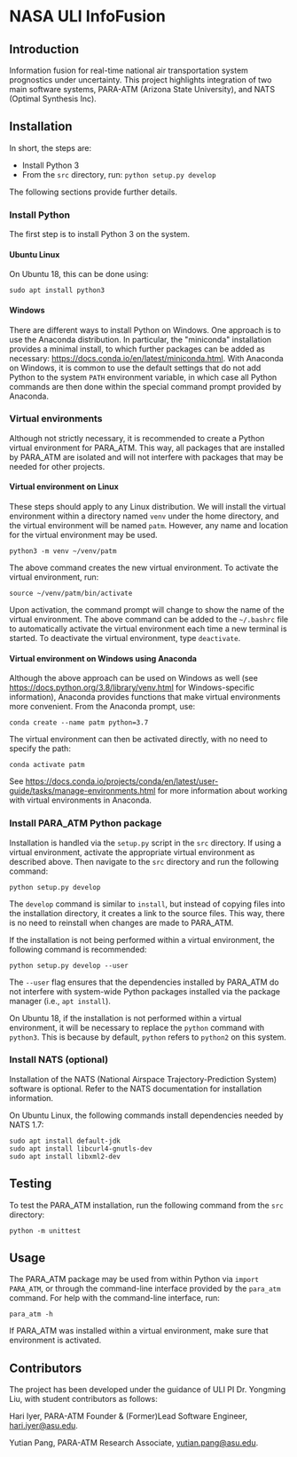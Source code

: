 # NASA ULI InfoFusion

## Introduction

Information fusion for real-time national air transportation system prognostics under uncertainty. This project highlights integration of two main software systems, PARA-ATM (Arizona State University), and NATS (Optimal Synthesis Inc).

## Installation

In short, the steps are:
- Install Python 3
- From the `src` directory, run: `python setup.py develop`

The following sections provide further details.

### Install Python

The first step is to install Python 3 on the system.

#### Ubuntu Linux

On Ubuntu 18, this can be done using:

```
sudo apt install python3
```

#### Windows

There are different ways to install Python on Windows.  One approach is to use the Anaconda distribution.  In particular, the "miniconda" installation provides a minimal install, to which further packages can be added as necessary: https://docs.conda.io/en/latest/miniconda.html.  With Anaconda on Windows, it is common to use the default settings that do not add Python to the system `PATH` environment variable, in which case all Python commands are then done within the special command prompt provided by Anaconda.

### Virtual environments

Although not strictly necessary, it is recommended to create a Python virtual environment for PARA_ATM.  This way, all packages that are installed by PARA_ATM are isolated and will not interfere with packages that may be needed for other projects.

#### Virtual environment on Linux

These steps should apply to any Linux distribution.  We will install the virtual environment within a directory named `venv` under the home directory, and the virtual environment will be named `patm`.  However, any name and location for the virtual environment may be used.

``` shell
python3 -m venv ~/venv/patm
```

The above command creates the new virtual environment.  To activate the virtual environment, run:

``` shell
source ~/venv/patm/bin/activate
```
Upon activation, the command prompt will change to show the name of the virtual environment.  The above command can be added to the `~/.bashrc` file to automatically activate the virtual environment each time a new terminal is started.  To deactivate the virtual environment, type `deactivate`.

#### Virtual environment on Windows using Anaconda

Although the above approach can be used on Windows as well (see https://docs.python.org/3.8/library/venv.html for Windows-specific information), Anaconda provides functions that make virtual environments more convenient.  From the Anaconda prompt, use:

``` shell
conda create --name patm python=3.7
```

The virtual environment can then be activated directly, with no need to specify the path:

``` shell
conda activate patm
```

See https://docs.conda.io/projects/conda/en/latest/user-guide/tasks/manage-environments.html for more information about working with virtual environments in Anaconda.

### Install PARA_ATM Python package

Installation is handled via the `setup.py` script in the `src` directory.  If using a virtual environment, activate the appropriate virtual environment as described above.  Then navigate to the `src` directory and run the following command:

```
python setup.py develop
```

The `develop` command is similar to `install`, but instead of copying files into the installation directory, it creates a link to the source files.  This way, there is no need to reinstall when changes are made to PARA_ATM.

If the installation is not being performed within a virtual environment, the following command is recommended:

``` shell
python setup.py develop --user
```
The `--user` flag ensures that the dependencies installed by PARA_ATM do not interfere with system-wide Python packages installed via the package manager (i.e., `apt install`).

On Ubuntu 18, if the installation is not performed within a virtual environment, it will be necessary to replace the `python` command with `python3`.  This is because by default, `python` refers to `python2` on this system.


### Install NATS (optional)

Installation of the NATS (National Airspace Trajectory-Prediction System) software is optional.  Refer to the NATS documentation for installation information.

On Ubuntu Linux, the following commands install dependencies needed by NATS 1.7:

``` shell
sudo apt install default-jdk
sudo apt install libcurl4-gnutls-dev
sudo apt install libxml2-dev
```

## Testing

To test the PARA_ATM installation, run the following command from the `src` directory:

```
python -m unittest
```

## Usage

The PARA_ATM package may be used from within Python via `import PARA_ATM`, or through the command-line interface provided by the `para_atm` command.  For help with the command-line interface, run:

```
para_atm -h
```

If PARA_ATM was installed within a virtual environment, make sure that environment is activated.

## Contributors

The project has been developed under the guidance of ULI PI Dr. Yongming Liu, with student contributors 
as follows:

Hari Iyer,
PARA-ATM Founder & (Former)Lead Software Engineer,
hari.iyer@asu.edu.

Yutian Pang,
PARA-ATM Research Associate,
yutian.pang@asu.edu.
